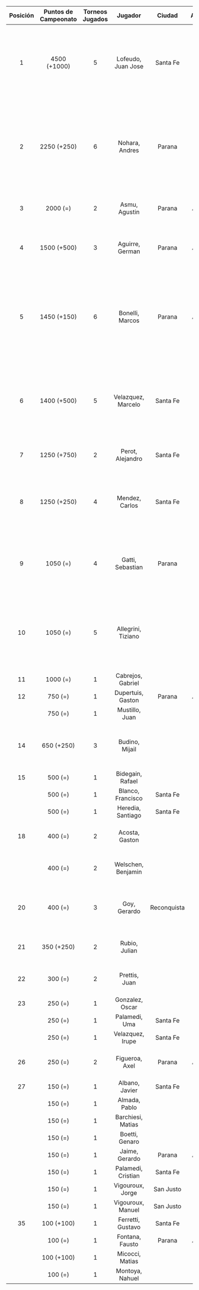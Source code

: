 |  Posición  |  Puntos de Campeonato  |  Torneos Jugados  |      Jugador       |   Ciudad    |  Afiliación  |                            Puntos sumados                             |
|:----------:|:----------------------:|:-----------------:|:------------------:|:-----------:|:------------:|:---------------------------------------------------------------------:|
|     1      |      4500 (+1000)      |         5         | Lofeudo, Juan Jose |  Santa Fe   |   Atemeli    |     1000 (T06) + 1000 (T05) + 1000 (T02) + 750 (T01) + 750 (T04)      |
|     2      |      2250 (+250)       |         6         |   Nohara, Andres   |   Parana    |              | 500 (T05) + 500 (T04) + 500 (T01) + 250 (T06) + 250 (T03) + 250 (T02) |
|     3      |        2000 (=)        |         2         |   Asmu, Agustin    |   Parana    |   Aspatem    |                        1000 (T01) + 1000 (T04)                        |
|     4      |      1500 (+500)       |         3         |  Aguirre, German   |   Parana    |   Aspatem    |                   750 (T02) + 500 (T06) + 250 (T05)                   |
|     5      |      1450 (+150)       |         6         |  Bonelli, Marcos   |   Parana    |   Aspatem    | 500 (T01) + 250 (T05) + 250 (T02) + 150 (T06) + 150 (T03) + 150 (T04) |
|     6      |      1400 (+500)       |         5         | Velazquez, Marcelo |  Santa Fe   |   AteMeLi    |       500 (T06) + 250 (T02) + 250 (T05) + 250 (T04) + 150 (T03)       |
|     7      |      1250 (+750)       |         2         |  Perot, Alejandro  |  Santa Fe   |   Atemeli    |                         750 (T06) + 500 (T04)                         |
|     8      |      1250 (+250)       |         4         |   Mendez, Carlos   |  Santa Fe   |   Atemeli    |             500 (T02) + 250 (T01) + 250 (T06) + 250 (T04)             |
|     9      |        1050 (=)        |         4         |  Gatti, Sebastian  |   Parana    |              |             500 (T05) + 250 (T01) + 150 (T03) + 150 (T02)             |
|     10     |        1050 (=)        |         5         | Allegrini, Tiziano |             |              |       250 (T01) + 250 (T05) + 250 (T03) + 150 (T02) + 150 (T04)       |
|     11     |        1000 (=)        |         1         | Cabrejos, Gabriel  |             |              |                              1000 (T03)                               |
|     12     |        750 (=)         |         1         | Dupertuis, Gaston  |   Parana    |   Aspatem    |                               750 (T05)                               |
|            |        750 (=)         |         1         |   Mustillo, Juan   |             |              |                               750 (T03)                               |
|     14     |       650 (+250)       |         3         |   Budino, Mijail   |             |              |                   250 (T04) + 250 (T06) + 150 (T05)                   |
|     15     |        500 (=)         |         1         |  Bidegain, Rafael  |             |              |                               500 (T03)                               |
|            |        500 (=)         |         1         | Blanco, Francisco  |  Santa Fe   |   Atemeli    |                               500 (T03)                               |
|            |        500 (=)         |         1         | Heredia, Santiago  |  Santa Fe   |   Atemeli    |                               500 (T02)                               |
|     18     |        400 (=)         |         2         |   Acosta, Gaston   |             |              |                         250 (T02) + 150 (T01)                         |
|            |        400 (=)         |         2         | Welschen, Benjamin |             |              |                         250 (T03) + 150 (T02)                         |
|     20     |        400 (=)         |         3         |    Goy, Gerardo    | Reconquista |    ATMAR     |                   150 (T02) + 150 (T04) + 100 (T03)                   |
|     21     |       350 (+250)       |         2         |   Rubio, Julian    |             |              |                         250 (T06) + 100 (T05)                         |
|     22     |        300 (=)         |         2         |   Prettis, Juan    |             |              |                         150 (T05) + 150 (T04)                         |
|     23     |        250 (=)         |         1         |  Gonzalez, Oscar   |             |              |                               250 (T03)                               |
|            |        250 (=)         |         1         |   Palamedi, Uma    |  Santa Fe   |   Atemeli    |                               250 (T04)                               |
|            |        250 (=)         |         1         |  Velazquez, Irupe  |  Santa Fe   |   Atemeli    |                               250 (T01)                               |
|     26     |        250 (=)         |         2         |   Figueroa, Axel   |   Parana    |   Aspatem    |                         150 (T05) + 100 (T03)                         |
|     27     |        150 (=)         |         1         |   Albano, Javier   |  Santa Fe   |   Atemeli    |                               150 (T04)                               |
|            |        150 (=)         |         1         |   Almada, Pablo    |             |              |                               150 (T05)                               |
|            |        150 (=)         |         1         | Barchiesi, Matias  |             |              |                               150 (T04)                               |
|            |        150 (=)         |         1         |   Boetti, Genaro   |             |              |                               150 (T03)                               |
|            |        150 (=)         |         1         |   Jaime, Gerardo   |   Parana    |   Aspatem    |                               150 (T05)                               |
|            |        150 (=)         |         1         | Palamedi, Cristian |  Santa Fe   |   Atemeli    |                               150 (T04)                               |
|            |        150 (=)         |         1         |  Vigouroux, Jorge  |  San Justo  | Tiro Federal |                               150 (T05)                               |
|            |        150 (=)         |         1         | Vigouroux, Manuel  |  San Justo  | Tiro Federal |                               150 (T05)                               |
|     35     |       100 (+100)       |         1         | Ferretti, Gustavo  |  Santa Fe   |   Atemeli    |                               100 (T06)                               |
|            |        100 (=)         |         1         |  Fontana, Fausto   |   Parana    |   Aspatem    |                               100 (T03)                               |
|            |       100 (+100)       |         1         |  Micocci, Matias   |             |              |                               100 (T06)                               |
|            |        100 (=)         |         1         |  Montoya, Nahuel   |             |              |                               100 (T03)                               |